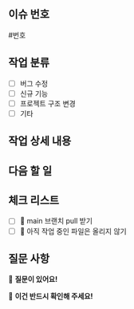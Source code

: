 ## 이슈 번호

#번호

## 작업 분류

- [ ] 버그 수정
- [ ] 신규 기능
- [ ] 프로젝트 구조 변경
- [ ] 기타

## 작업 상세 내용

## 다음 할 일

## 체크 리스트
- [ ] 🚨 main 브랜치 pull 받기
- [ ] 🚨 아직 작업 중인 파일은 올리지 않기

## 질문 사항

💬 **질문이 있어요!**

🔴 **이건 반드시 확인해 주세요!**